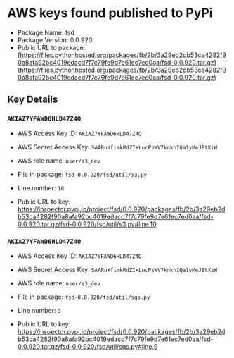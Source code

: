 # AWS keys found published to PyPi

* Package Name: fsd
* Package Version: 0.0.920
* Public URL to package: [https://files.pythonhosted.org/packages/fb/2b/3a29eb2db53ca4282f90a8afa92bc4019edacd7f7c79fe9d7e61ec7ed0aa/fsd-0.0.920.tar.gz](https://files.pythonhosted.org/packages/fb/2b/3a29eb2db53ca4282f90a8afa92bc4019edacd7f7c79fe9d7e61ec7ed0aa/fsd-0.0.920.tar.gz)

## Key Details

### `AKIAZ7YFAWD6HLD47Z4O`

* AWS Access Key ID: `AKIAZ7YFAWD6HLD47Z4O`
* AWS Secret Access Key: `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` 
* AWS role name: `user/s3_dev`
* File in package: `fsd-0.0.920/fsd/util/s3.py`
* Line number: `10`

* Public URL to key: https://inspector.pypi.io/project/fsd/0.0.920/packages/fb/2b/3a29eb2db53ca4282f90a8afa92bc4019edacd7f7c79fe9d7e61ec7ed0aa/fsd-0.0.920.tar.gz/fsd-0.0.920/fsd/util/s3.py#line.10



### `AKIAZ7YFAWD6HLD47Z4O`

* AWS Access Key ID: `AKIAZ7YFAWD6HLD47Z4O`
* AWS Secret Access Key: `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` 
* AWS role name: `user/s3_dev`
* File in package: `fsd-0.0.920/fsd/util/sqs.py`
* Line number: `9`

* Public URL to key: https://inspector.pypi.io/project/fsd/0.0.920/packages/fb/2b/3a29eb2db53ca4282f90a8afa92bc4019edacd7f7c79fe9d7e61ec7ed0aa/fsd-0.0.920.tar.gz/fsd-0.0.920/fsd/util/sqs.py#line.9


